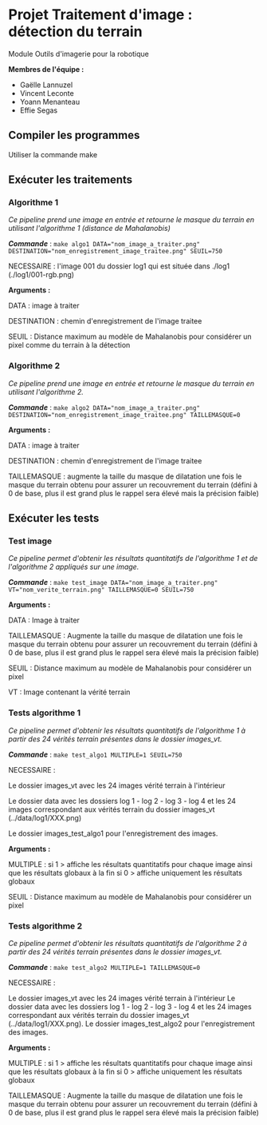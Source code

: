 # Projet Traitement d'image : détection du terrain

Module Outils d'imagerie pour la robotique

**Membres de l'équipe :**
* Gaëlle Lannuzel
* Vincent Leconte
* Yoann Menanteau
* Effie Segas

## Compiler les programmes
Utiliser la commande make

## Exécuter les traitements

### Algorithme 1
*Ce pipeline prend une image en entrée et retourne le masque du terrain en utilisant l'algorithme 1 (distance de Mahalanobis)*

***Commande*** : `make algo1 DATA="nom_image_a_traiter.png" DESTINATION="nom_enregistrement_image_traitee.png" SEUIL=750`

NECESSAIRE : l'image 001 du dossier log1 qui est située dans ./log1 (./log1/001-rgb.png)

**Arguments :**

DATA : image à traiter

DESTINATION : chemin d'enregistrement de l'image traitee

SEUIL : Distance maximum au modèle de Mahalanobis pour considérer un pixel comme du terrain à la détection

### Algorithme 2
*Ce pipeline prend une image en entrée et retourne le masque du terrain en utilisant l'algorithme 2.*

***Commande*** : `make algo2 DATA="nom_image_a_traiter.png" DESTINATION="nom_enregistrement_image_traitee.png" TAILLEMASQUE=0`

**Arguments :**

DATA : image à traiter

DESTINATION : chemin d'enregistrement de l'image traitee

TAILLEMASQUE : augmente la taille du masque de dilatation une fois le masque du terrain obtenu pour assurer un recouvrement du terrain (défini à 0 de base, plus il est grand plus le rappel sera élevé mais la précision faible)

## Exécuter les tests

### Test image
*Ce pipeline permet d'obtenir les résultats quantitatifs de l'algorithme 1 et de l'algorithme 2 appliqués sur une image.*

***Commande*** : `make test_image DATA="nom_image_a_traiter.png" VT="nom_verite_terrain.png" TAILLEMASQUE=0 SEUIL=750`

**Arguments :**

DATA : Image à traiter

TAILLEMASQUE : Augmente la taille du masque de dilatation une fois le masque du terrain obtenu pour assurer un recouvrement du terrain (défini à 0 de base, plus il est grand plus le rappel sera élevé mais la précision faible)

SEUIL : Distance maximum au modèle de Mahalanobis pour considérer un pixel

VT : Image contenant la vérité terrain

### Tests algorithme 1

*Ce pipeline permet d'obtenir les résultats quantitatifs de l'algorithme 1 à partir des 24 vérités terrain présentes dans le dossier images_vt.*

***Commande*** : `make test_algo1 MULTIPLE=1 SEUIL=750`

NECESSAIRE : 

Le dossier images_vt avec les 24 images vérité terrain à l'intérieur

Le dossier data avec les dossiers log 1 - log 2 - log 3 - log 4 et les 24 images correspondant aux vérités terrain du dossier images_vt (../data/log1/XXX.png)

Le dossier images_test_algo1 pour l'enregistrement des images.

**Arguments :**

MULTIPLE : si 1 > affiche les résultats quantitatifs pour chaque image ainsi que les résultats globaux à la fin
           si 0 > affiche uniquement les résultats globaux

SEUIL : Distance maximum au modèle de Mahalanobis pour considérer un pixel           

### Tests algorithme 2

*Ce pipeline permet d'obtenir les résultats quantitatifs de l'algorithme 2 à partir des 24 vérités terrain présentes dans le dossier images_vt.*

***Commande*** : `make test_algo2 MULTIPLE=1 TAILLEMASQUE=0`

NECESSAIRE : 

Le dossier images_vt avec les 24 images vérité terrain à l'intérieur
Le dossier data avec les dossiers log 1 - log 2 - log 3 - log 4 et les 24 images correspondant aux vérités terrain du dossier images_vt (../data/log1/XXX.png).
Le dossier images_test_algo2 pour l'enregistrement des images.

**Arguments :**

MULTIPLE : si 1 > affiche les résultats quantitatifs pour chaque image ainsi que les résultats globaux à la fin
           si 0 > affiche uniquement les résultats globaux
           
TAILLEMASQUE : Augmente la taille du masque de dilatation une fois le masque du terrain obtenu pour assurer un recouvrement du terrain (défini à 0 de base, plus il est grand plus le rappel sera élevé mais la précision faible)
